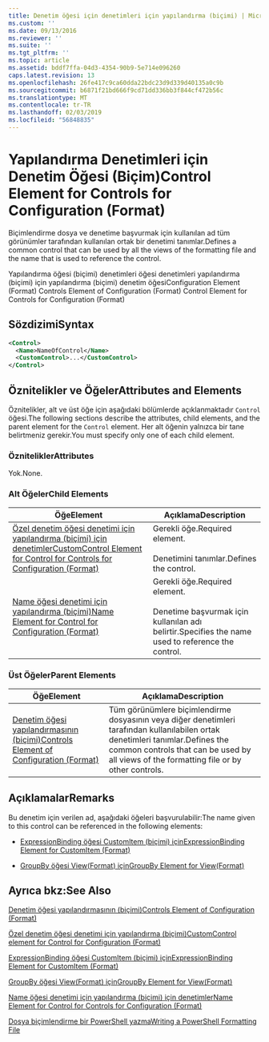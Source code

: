 ```yaml
---
title: Denetim öğesi için denetimleri için yapılandırma (biçimi) | Microsoft Docs
ms.custom: ''
ms.date: 09/13/2016
ms.reviewer: ''
ms.suite: ''
ms.tgt_pltfrm: ''
ms.topic: article
ms.assetid: bddf7ffa-04d3-4354-90b9-5e714e096260
caps.latest.revision: 13
ms.openlocfilehash: 26fe417c9ca60dda22bdc23d9d339d40135a0c9b
ms.sourcegitcommit: b6871f21bd666f9cd71dd336bb3f844cf472b56c
ms.translationtype: MT
ms.contentlocale: tr-TR
ms.lasthandoff: 02/03/2019
ms.locfileid: "56848835"
---
```

# <a name="control-element-for-controls-for-configuration-format"></a><span data-ttu-id="563b7-102">Yapılandırma Denetimleri için Denetim Öğesi (Biçim)</span><span class="sxs-lookup"><span data-stu-id="563b7-102">Control Element for Controls for Configuration (Format)</span></span>

<span data-ttu-id="563b7-103">Biçimlendirme dosya ve denetime başvurmak için kullanılan ad tüm görünümler tarafından kullanılan ortak bir denetimi tanımlar.</span><span class="sxs-lookup"><span data-stu-id="563b7-103">Defines a common control that can be used by all the views of the formatting file and the name that is used to reference the control.</span></span>

<span data-ttu-id="563b7-104">Yapılandırma öğesi (biçimi) denetimleri öğesi denetimleri yapılandırma (biçimi) için yapılandırma (biçimi) denetim öğesi</span><span class="sxs-lookup"><span data-stu-id="563b7-104">Configuration Element (Format) Controls Element of Configuration (Format) Control Element for Controls for Configuration (Format)</span></span>

## <a name="syntax"></a><span data-ttu-id="563b7-105">Sözdizimi</span><span class="sxs-lookup"><span data-stu-id="563b7-105">Syntax</span></span>

```xml
<Control>
  <Name>NameOfControl</Name>
  <CustomControl>...</CustomControl>
</Control>
```

## <a name="attributes-and-elements"></a><span data-ttu-id="563b7-106">Öznitelikler ve Öğeler</span><span class="sxs-lookup"><span data-stu-id="563b7-106">Attributes and Elements</span></span>

<span data-ttu-id="563b7-107">Öznitelikler, alt ve üst öğe için aşağıdaki bölümlerde açıklanmaktadır `Control` öğesi.</span><span class="sxs-lookup"><span data-stu-id="563b7-107">The following sections describe the attributes, child elements, and the parent element for the `Control` element.</span></span> <span data-ttu-id="563b7-108">Her alt öğenin yalnızca bir tane belirtmeniz gerekir.</span><span class="sxs-lookup"><span data-stu-id="563b7-108">You must specify only one of each child element.</span></span>

### <a name="attributes"></a><span data-ttu-id="563b7-109">Öznitelikler</span><span class="sxs-lookup"><span data-stu-id="563b7-109">Attributes</span></span>

<span data-ttu-id="563b7-110">Yok.</span><span class="sxs-lookup"><span data-stu-id="563b7-110">None.</span></span>

### <a name="child-elements"></a><span data-ttu-id="563b7-111">Alt Öğeler</span><span class="sxs-lookup"><span data-stu-id="563b7-111">Child Elements</span></span>

|<span data-ttu-id="563b7-112">Öğe</span><span class="sxs-lookup"><span data-stu-id="563b7-112">Element</span></span>|<span data-ttu-id="563b7-113">Açıklama</span><span class="sxs-lookup"><span data-stu-id="563b7-113">Description</span></span>|
|-------------|-----------------|
|[<span data-ttu-id="563b7-114">Özel denetim öğesi denetimi için yapılandırma (biçimi) için denetimler</span><span class="sxs-lookup"><span data-stu-id="563b7-114">CustomControl Element for Control for Controls for Configuration (Format)</span></span>](./customcontrol-element-for-control-for-controls-for-configuration-format.md)|<span data-ttu-id="563b7-115">Gerekli öğe.</span><span class="sxs-lookup"><span data-stu-id="563b7-115">Required element.</span></span><br /><br /> <span data-ttu-id="563b7-116">Denetimini tanımlar.</span><span class="sxs-lookup"><span data-stu-id="563b7-116">Defines the control.</span></span>|
|[<span data-ttu-id="563b7-117">Name öğesi denetimi için yapılandırma (biçimi)</span><span class="sxs-lookup"><span data-stu-id="563b7-117">Name Element for Control for Configuration (Format)</span></span>](./name-element-for-control-for-controls-for-configuration-format.md)|<span data-ttu-id="563b7-118">Gerekli öğe.</span><span class="sxs-lookup"><span data-stu-id="563b7-118">Required element.</span></span><br /><br /> <span data-ttu-id="563b7-119">Denetime başvurmak için kullanılan adı belirtir.</span><span class="sxs-lookup"><span data-stu-id="563b7-119">Specifies the name used to reference the control.</span></span>|

### <a name="parent-elements"></a><span data-ttu-id="563b7-120">Üst Öğeler</span><span class="sxs-lookup"><span data-stu-id="563b7-120">Parent Elements</span></span>

|<span data-ttu-id="563b7-121">Öğe</span><span class="sxs-lookup"><span data-stu-id="563b7-121">Element</span></span>|<span data-ttu-id="563b7-122">Açıklama</span><span class="sxs-lookup"><span data-stu-id="563b7-122">Description</span></span>|
|-------------|-----------------|
|[<span data-ttu-id="563b7-123">Denetim öğesi yapılandırmasının (biçimi)</span><span class="sxs-lookup"><span data-stu-id="563b7-123">Controls Element of Configuration (Format)</span></span>](./controls-element-for-configuration-format.md)|<span data-ttu-id="563b7-124">Tüm görünümlere biçimlendirme dosyasının veya diğer denetimleri tarafından kullanılabilen ortak denetimleri tanımlar.</span><span class="sxs-lookup"><span data-stu-id="563b7-124">Defines the common controls that can be used by all views of the formatting file or by other controls.</span></span>|

## <a name="remarks"></a><span data-ttu-id="563b7-125">Açıklamalar</span><span class="sxs-lookup"><span data-stu-id="563b7-125">Remarks</span></span>

<span data-ttu-id="563b7-126">Bu denetim için verilen ad, aşağıdaki öğeleri başvurulabilir:</span><span class="sxs-lookup"><span data-stu-id="563b7-126">The name given to this control can be referenced in the following elements:</span></span>

- [<span data-ttu-id="563b7-127">ExpressionBinding öğesi CustomItem (biçimi) için</span><span class="sxs-lookup"><span data-stu-id="563b7-127">ExpressionBinding Element for CustomItem (Format)</span></span>](./expressionbinding-element-for-customitem-for-controls-for-configuration-format.md)

- [<span data-ttu-id="563b7-128">GroupBy öğesi View(Format) için</span><span class="sxs-lookup"><span data-stu-id="563b7-128">GroupBy Element for View(Format)</span></span>](./groupby-element-for-view-format.md)

## <a name="see-also"></a><span data-ttu-id="563b7-129">Ayrıca bkz:</span><span class="sxs-lookup"><span data-stu-id="563b7-129">See Also</span></span>

[<span data-ttu-id="563b7-130">Denetim öğesi yapılandırmasının (biçimi)</span><span class="sxs-lookup"><span data-stu-id="563b7-130">Controls Element of Configuration (Format)</span></span>](./controls-element-for-configuration-format.md)

[<span data-ttu-id="563b7-131">Özel denetim öğesi denetimi için yapılandırma (biçimi)</span><span class="sxs-lookup"><span data-stu-id="563b7-131">CustomControl element for Control for Configuration (Format)</span></span>](./customcontrol-element-for-control-for-controls-for-configuration-format.md)

[<span data-ttu-id="563b7-132">ExpressionBinding öğesi CustomItem (biçimi) için</span><span class="sxs-lookup"><span data-stu-id="563b7-132">ExpressionBinding Element for CustomItem (Format)</span></span>](./expressionbinding-element-for-customitem-for-controls-for-configuration-format.md)

[<span data-ttu-id="563b7-133">GroupBy öğesi View(Format) için</span><span class="sxs-lookup"><span data-stu-id="563b7-133">GroupBy Element for View(Format)</span></span>](./groupby-element-for-view-format.md)

[<span data-ttu-id="563b7-134">Name öğesi denetimi için yapılandırma (biçimi) için denetimler</span><span class="sxs-lookup"><span data-stu-id="563b7-134">Name Element for Control for Controls for Configuration (Format)</span></span>](./name-element-for-control-for-controls-for-configuration-format.md)

[<span data-ttu-id="563b7-135">Dosya biçimlendirme bir PowerShell yazma</span><span class="sxs-lookup"><span data-stu-id="563b7-135">Writing a PowerShell Formatting File</span></span>](./writing-a-powershell-formatting-file.md)

